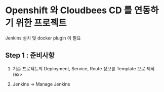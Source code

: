 # Openshift 와 Cloudbees CD 를 연동하기 위한 프로젝트

Jenkins 설치 및 docker plugin 이 필요
 
## Step 1 : 준비사항

1. 기존 프로젝트의 Deployment, Service, Route 정보를 Template 으로 제작 (ex>
 

2. Jenkins -> Manage Jenkins
